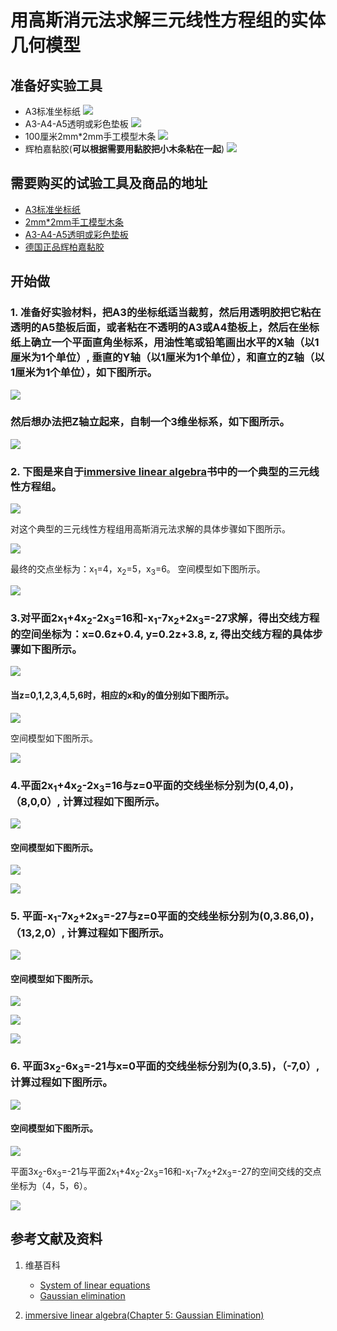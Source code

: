 ﻿# 用高斯消元法求解三元线性方程组的实体几何模型

## 准备好实验工具

- A3标准坐标纸
![](/images/线性代数/用向量表达空间解析几何中的线和面等/用高斯消元法求解三元线性方程组的实体几何模型/A3标准坐标纸.jpg)
- A3-A4-A5透明或彩色垫板
![](/images/线性代数/用向量表达空间解析几何中的线和面等/用高斯消元法求解三元线性方程组的实体几何模型/A3-A4-A5透明或彩色垫板.jpg)
- 100厘米2mm*2mm手工模型木条
![](/images/线性代数/用向量表达空间解析几何中的线和面等/用高斯消元法求解三元线性方程组的实体几何模型/2mm手工模型木条.jpg)
- 辉柏嘉黏胶(**可以根据需要用黏胶把小木条粘在一起**)
![](/images/线性代数/用向量表达空间解析几何中的线和面等/用高斯消元法求解三元线性方程组的实体几何模型/辉柏嘉黏胶.jpg)

## 需要购买的试验工具及商品的地址

- [A3标准坐标纸](https://detail.tmall.com/item.htm?id=27142292922&ali_refid=A3_430583_1006:1105863285:N:dZ%20MV6sJ%20YlXqxaoC1QlJw==:77285e2bbcb0cebf9d00068f21bd840f&ali_trackid=1_77285e2bbcb0cebf9d00068f21bd840f&spm=a230r.1.14.1&skuId=3165771512170)
- [2mm*2mm手工模型木条](https://item.taobao.com/item.htm?spm=a1z09.2.0.0.7f642e8dJTGJWM&id=543446811425&_u=3c6ncud14e3)
- [A3-A4-A5透明或彩色垫板](https://detail.tmall.com/item.htm?id=572373987578&spm=a1z09.2.0.0.7f642e8dJTGJWM&_u=3c6ncud6913&skuId=3884138486259)
- [德国正品辉柏嘉黏胶](https://detail.tmall.com/item.htm?id=578158176708&spm=a1z09.2.0.0.7f642e8dJTGJWM&_u=3c6ncudc3bc&skuId=3997768894943)

## 开始做

### 1. 准备好实验材料，把A3的坐标纸适当裁剪，然后用透明胶把它粘在透明的A5垫板后面，或者粘在不透明的A3或A4垫板上，然后在坐标纸上确立一个平面直角坐标系，用油性笔或铅笔画出水平的X轴（以1厘米为1个单位）, 垂直的Y轴（以1厘米为1个单位），和直立的Z轴（以1厘米为1个单位），如下图所示。

![](/images/线性代数/用向量表达空间解析几何中的线和面等/用高斯消元法求解三元线性方程组的实体几何模型/1a1.jpg)

### 然后想办法把Z轴立起来，自制一个3维坐标系，如下图所示。

![](/images/线性代数/用向量表达空间解析几何中的线和面等/用高斯消元法求解三元线性方程组的实体几何模型/1a2.jpg)

### 2. 下图是来自于[immersive linear algebra](http://immersivemath.com/ila/ch05_gausselim/ch05.html)书中的一个典型的三元线性方程组。

![](/images/线性代数/用向量表达空间解析几何中的线和面等/用高斯消元法求解三元线性方程组的实体几何模型/2a0.jpg)

对这个典型的三元线性方程组用高斯消元法求解的具体步骤如下图所示。

![](/images/线性代数/用向量表达空间解析几何中的线和面等/用高斯消元法求解三元线性方程组的实体几何模型/2a1.jpg)

最终的交点坐标为：x<sub>1</sub>=4，x<sub>2</sub>=5，x<sub>3</sub>=6。 空间模型如下图所示。

![](/images/线性代数/用向量表达空间解析几何中的线和面等/用高斯消元法求解三元线性方程组的实体几何模型/2a2.jpg)

### 3.对平面2x<sub>1</sub>+4x<sub>2</sub>-2x<sub>3</sub>=16和-x<sub>1</sub>-7x<sub>2</sub>+2x<sub>3</sub>=-27求解，得出交线方程的空间坐标为：x=0.6z+0.4, y=0.2z+3.8, z, 得出交线方程的具体步骤如下图所示。

![](/images/线性代数/用向量表达空间解析几何中的线和面等/用高斯消元法求解三元线性方程组的实体几何模型/3a1.jpg)

#### 当z=0,1,2,3,4,5,6时，相应的x和y的值分别如下图所示。

![](/images/线性代数/用向量表达空间解析几何中的线和面等/用高斯消元法求解三元线性方程组的实体几何模型/3a2.jpg)

空间模型如下图所示。

![](/images/线性代数/用向量表达空间解析几何中的线和面等/用高斯消元法求解三元线性方程组的实体几何模型/3a3.jpg)

### 4.平面2x<sub>1</sub>+4x<sub>2</sub>-2x<sub>3</sub>=16与z=0平面的交线坐标分别为(0,4,0)，（8,0,0）, 计算过程如下图所示。

![](/images/线性代数/用向量表达空间解析几何中的线和面等/用高斯消元法求解三元线性方程组的实体几何模型/4a1.jpg)

#### 空间模型如下图所示。

![](/images/线性代数/用向量表达空间解析几何中的线和面等/用高斯消元法求解三元线性方程组的实体几何模型/4a2.jpg)

![](/images/线性代数/用向量表达空间解析几何中的线和面等/用高斯消元法求解三元线性方程组的实体几何模型/4a3.jpg)

### 5. 平面-x<sub>1</sub>-7x<sub>2</sub>+2x<sub>3</sub>=-27与z=0平面的交线坐标分别为(0,3.86,0)，（13,2,0）, 计算过程如下图所示。

![](/images/线性代数/用向量表达空间解析几何中的线和面等/用高斯消元法求解三元线性方程组的实体几何模型/5a1.jpg)

#### 空间模型如下图所示。

![](/images/线性代数/用向量表达空间解析几何中的线和面等/用高斯消元法求解三元线性方程组的实体几何模型/5a2.jpg)

![](/images/线性代数/用向量表达空间解析几何中的线和面等/用高斯消元法求解三元线性方程组的实体几何模型/5a3.jpg)

![](/images/线性代数/用向量表达空间解析几何中的线和面等/用高斯消元法求解三元线性方程组的实体几何模型/5a4.jpg)

### 6. 平面3x<sub>2</sub>-6x<sub>3</sub>=-21与x=0平面的交线坐标分别为(0,3.5)，（-7,0）, 计算过程如下图所示。

![](/images/线性代数/用向量表达空间解析几何中的线和面等/用高斯消元法求解三元线性方程组的实体几何模型/6a1.jpg)

#### 空间模型如下图所示。

![](/images/线性代数/用向量表达空间解析几何中的线和面等/用高斯消元法求解三元线性方程组的实体几何模型/6a2.jpg)

平面3x<sub>2</sub>-6x<sub>3</sub>=-21与平面2x<sub>1</sub>+4x<sub>2</sub>-2x<sub>3</sub>=16和-x<sub>1</sub>-7x<sub>2</sub>+2x<sub>3</sub>=-27的空间交线的交点坐标为（4，5，6）。

![](/images/线性代数/用向量表达空间解析几何中的线和面等/用高斯消元法求解三元线性方程组的实体几何模型/6a3.jpg)

## 参考文献及资料

1. 维基百科
	- [System of linear equations](https://en.wikipedia.org/wiki/System_of_linear_equations) 
	- [Gaussian elimination](https://en.wikipedia.org/wiki/Gaussian_elimination) 

2. [immersive linear algebra(Chapter 5: Gaussian Elimination)](http://immersivemath.com/ila/ch05_gausselim/ch05.html)